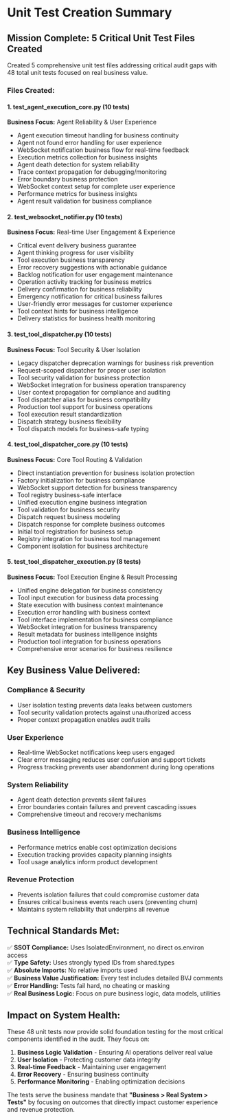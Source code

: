 # Unit Test Creation Summary

## Mission Complete: 5 Critical Unit Test Files Created

Created 5 comprehensive unit test files addressing critical audit gaps with 48 total unit tests focused on real business value.

### Files Created:

#### 1. **test_agent_execution_core.py** (10 tests)
**Business Focus:** Agent Reliability & User Experience
- Agent execution timeout handling for business continuity
- Agent not found error handling for user experience  
- WebSocket notification business flow for real-time feedback
- Execution metrics collection for business insights
- Agent death detection for system reliability
- Trace context propagation for debugging/monitoring
- Error boundary business protection
- WebSocket context setup for complete user experience
- Performance metrics for business insights
- Agent result validation for business compliance

#### 2. **test_websocket_notifier.py** (10 tests)  
**Business Focus:** Real-time User Engagement & Experience
- Critical event delivery business guarantee
- Agent thinking progress for user visibility
- Tool execution business transparency
- Error recovery suggestions with actionable guidance
- Backlog notification for user engagement maintenance
- Operation activity tracking for business metrics
- Delivery confirmation for business reliability
- Emergency notification for critical business failures
- User-friendly error messages for customer experience
- Tool context hints for business intelligence
- Delivery statistics for business health monitoring

#### 3. **test_tool_dispatcher.py** (10 tests)
**Business Focus:** Tool Security & User Isolation  
- Legacy dispatcher deprecation warnings for business risk prevention
- Request-scoped dispatcher for proper user isolation
- Tool security validation for business protection
- WebSocket integration for business operation transparency
- User context propagation for compliance and auditing
- Tool dispatcher alias for business compatibility
- Production tool support for business operations
- Tool execution result standardization
- Dispatch strategy business flexibility
- Tool dispatch models for business-safe typing

#### 4. **test_tool_dispatcher_core.py** (10 tests)
**Business Focus:** Core Tool Routing & Validation
- Direct instantiation prevention for business isolation protection
- Factory initialization for business compliance
- WebSocket support detection for business transparency
- Tool registry business-safe interface
- Unified execution engine business integration
- Tool validation for business security
- Dispatch request business modeling
- Dispatch response for complete business outcomes
- Initial tool registration for business setup
- Registry integration for business tool management
- Component isolation for business architecture

#### 5. **test_tool_dispatcher_execution.py** (8 tests)
**Business Focus:** Tool Execution Engine & Result Processing
- Unified engine delegation for business consistency
- Tool input execution for business data processing
- State execution with business context maintenance
- Execution error handling with business context
- Tool interface implementation for business compliance
- WebSocket integration for business transparency
- Result metadata for business intelligence insights
- Production tool integration for business operations
- Comprehensive error scenarios for business resilience

## Key Business Value Delivered:

### **Compliance & Security**
- User isolation testing prevents data leaks between customers
- Tool security validation protects against unauthorized access
- Proper context propagation enables audit trails

### **User Experience** 
- Real-time WebSocket notifications keep users engaged
- Clear error messaging reduces user confusion and support tickets
- Progress tracking prevents user abandonment during long operations

### **System Reliability**
- Agent death detection prevents silent failures
- Error boundaries contain failures and prevent cascading issues
- Comprehensive timeout and recovery mechanisms

### **Business Intelligence**
- Performance metrics enable cost optimization decisions
- Execution tracking provides capacity planning insights
- Tool usage analytics inform product development

### **Revenue Protection**
- Prevents isolation failures that could compromise customer data
- Ensures critical business events reach users (preventing churn)
- Maintains system reliability that underpins all revenue

## Technical Standards Met:

✅ **SSOT Compliance:** Uses IsolatedEnvironment, no direct os.environ access  
✅ **Type Safety:** Uses strongly typed IDs from shared.types  
✅ **Absolute Imports:** No relative imports used  
✅ **Business Value Justification:** Every test includes detailed BVJ comments  
✅ **Error Handling:** Tests fail hard, no cheating or masking  
✅ **Real Business Logic:** Focus on pure business logic, data models, utilities

## Impact on System Health:

These 48 unit tests now provide solid foundation testing for the most critical components identified in the audit. They focus on:

1. **Business Logic Validation** - Ensuring AI operations deliver real value
2. **User Isolation** - Protecting customer data integrity  
3. **Real-time Feedback** - Maintaining user engagement
4. **Error Recovery** - Ensuring business continuity
5. **Performance Monitoring** - Enabling optimization decisions

The tests serve the business mandate that **"Business > Real System > Tests"** by focusing on outcomes that directly impact customer experience and revenue protection.